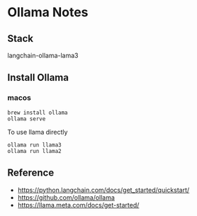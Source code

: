 # Ollama Notes
## Stack
langchain-ollama-lama3
## Install Ollama
### macos
```shell
brew install ollama
ollama serve
```
To use llama directly
```shell
ollama run llama3
ollama run llama2
```

## Reference
* https://python.langchain.com/docs/get_started/quickstart/
* https://github.com/ollama/ollama
* https://llama.meta.com/docs/get-started/